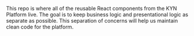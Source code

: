 This repo is where all of the reusable React components from the KYN Platform live. The goal is to keep business logic and presentational logic as separate as possible. This separation of concerns will help us maintain clean code for the platform.